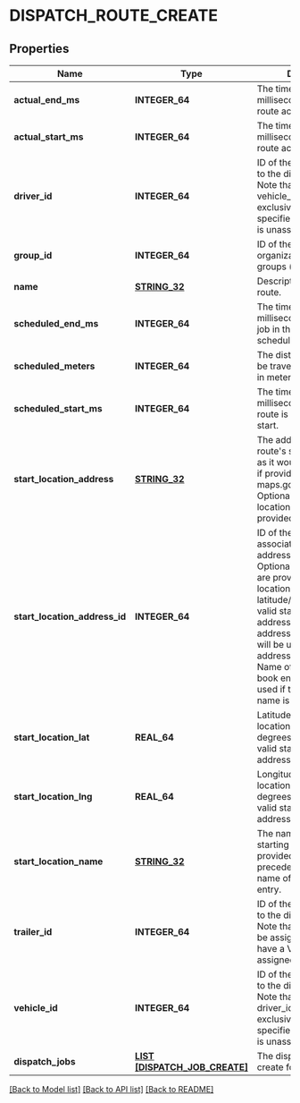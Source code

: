 # DISPATCH_ROUTE_CREATE

## Properties
Name | Type | Description | Notes
------------ | ------------- | ------------- | -------------
**actual_end_ms** | **INTEGER_64** | The time in Unix epoch milliseconds that the route actually ended. | [optional] [default to null]
**actual_start_ms** | **INTEGER_64** | The time in Unix epoch milliseconds that the route actually started. | [optional] [default to null]
**driver_id** | **INTEGER_64** | ID of the driver assigned to the dispatch route. Note that driver_id and vehicle_id are mutually exclusive. If neither is specified, then the route is unassigned. | [optional] [default to null]
**group_id** | **INTEGER_64** | ID of the group if the organization has multiple groups (optional). | [optional] [default to null]
**name** | [**STRING_32**](STRING_32.md) | Descriptive name of this route. | [default to null]
**scheduled_end_ms** | **INTEGER_64** | The time in Unix epoch milliseconds that the last job in the route is scheduled to end. | [default to null]
**scheduled_meters** | **INTEGER_64** | The distance expected to be traveled for this route in meters. | [optional] [default to null]
**scheduled_start_ms** | **INTEGER_64** | The time in Unix epoch milliseconds that the route is scheduled to start. | [default to null]
**start_location_address** | [**STRING_32**](STRING_32.md) | The address of the route&#39;s starting location, as it would be recognized if provided to maps.google.com. Optional if a valid start location address ID is provided. | [optional] [default to null]
**start_location_address_id** | **INTEGER_64** | ID of the start location associated with an address book entry. Optional if valid values are provided for start location address or latitude/longitude. If a valid start location address ID is provided, address/latitude/longitude will be used from the address book entry. Name of the address book entry will only be used if the start location name is not provided. | [optional] [default to null]
**start_location_lat** | **REAL_64** | Latitude of the start location in decimal degrees. Optional if a valid start location address ID is provided. | [optional] [default to null]
**start_location_lng** | **REAL_64** | Longitude of the start location in decimal degrees. Optional if a valid start location address ID is provided. | [optional] [default to null]
**start_location_name** | [**STRING_32**](STRING_32.md) | The name of the route&#39;s starting location. If provided, it will take precedence over the name of the address book entry. | [optional] [default to null]
**trailer_id** | **INTEGER_64** | ID of the trailer assigned to the dispatch route. Note that trailers can only be assigned to routes that have a Vehicle or Driver assigned to them. | [optional] [default to null]
**vehicle_id** | **INTEGER_64** | ID of the vehicle assigned to the dispatch route. Note that vehicle_id and driver_id are mutually exclusive. If neither is specified, then the route is unassigned. | [optional] [default to null]
**dispatch_jobs** | [**LIST [DISPATCH_JOB_CREATE]**](DispatchJobCreate.md) | The dispatch jobs to create for this route. | [default to null]

[[Back to Model list]](../README.md#documentation-for-models) [[Back to API list]](../README.md#documentation-for-api-endpoints) [[Back to README]](../README.md)


